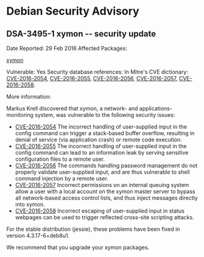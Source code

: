 
Debian Security Advisory
========================


DSA-3495-1 xymon -- security update
-----------------------------------



Date Reported:
29 Feb 2016
Affected Packages:

[xymon](https://packages.debian.org/src:xymon)

Vulnerable:
Yes
Security database references:
In Mitre's CVE dictionary: [CVE-2016-2054](https://security-tracker.debian.org/tracker/CVE-2016-2054), [CVE-2016-2055](https://security-tracker.debian.org/tracker/CVE-2016-2055), [CVE-2016-2056](https://security-tracker.debian.org/tracker/CVE-2016-2056), [CVE-2016-2057](https://security-tracker.debian.org/tracker/CVE-2016-2057), [CVE-2016-2058](https://security-tracker.debian.org/tracker/CVE-2016-2058).  

More information:

Markus Krell discovered that xymon, a network- and
applications-monitoring system, was vulnerable to the following
security issues:


* [CVE-2016-2054](https://security-tracker.debian.org/tracker/CVE-2016-2054)
The incorrect handling of user-supplied input in the config
 command can trigger a stack-based buffer overflow, resulting in
 denial of service (via application crash) or remote code execution.
* [CVE-2016-2055](https://security-tracker.debian.org/tracker/CVE-2016-2055)
The incorrect handling of user-supplied input in the config
 command can lead to an information leak by serving sensitive
 configuration files to a remote user.
* [CVE-2016-2056](https://security-tracker.debian.org/tracker/CVE-2016-2056)
The commands handling password management do not properly validate
 user-supplied input, and are thus vulnerable to shell command
 injection by a remote user.
* [CVE-2016-2057](https://security-tracker.debian.org/tracker/CVE-2016-2057)
Incorrect permissions on an internal queuing system allow a user
 with a local account on the xymon master server to bypass all
 network-based access control lists, and thus inject messages
 directly into xymon.
* [CVE-2016-2058](https://security-tracker.debian.org/tracker/CVE-2016-2058)
Incorrect escaping of user-supplied input in status webpages can
 be used to trigger reflected cross-site scripting attacks.


For the stable distribution (jessie), these problems have been fixed in
version 4.3.17-6+deb8u1.


We recommend that you upgrade your xymon packages.





